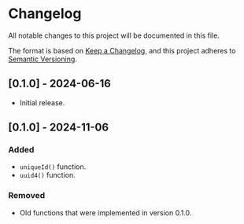 # Changelog

All notable changes to this project will be documented in this file.

The format is based on [Keep a Changelog](https://keepachangelog.com/en/1.1.0/),
and this project adheres to [Semantic Versioning](https://semver.org/spec/v2.0.0.html).

## [0.1.0] - 2024-06-16
- Initial release.

## [0.1.0] - 2024-11-06

### Added
- `uniqueId()` function.
- `uuid4()` function.

### Removed
- Old functions that were implemented in version 0.1.0.
